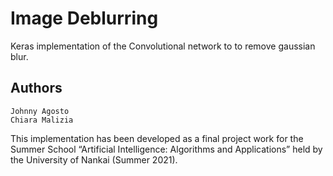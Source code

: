 # Image Deblurring
Keras implementation of the Convolutional network to to remove gaussian blur. 

## Authors
	Johnny Agosto 
	Chiara Malizia 

This implementation has been developed as a final project work for the Summer School “Artificial Intelligence: Algorithms and Applications” held by the University of Nankai (Summer 2021).

